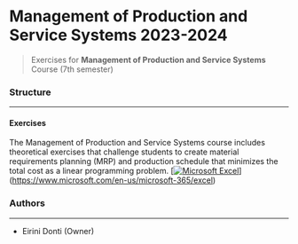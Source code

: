 # Management of Production and Service Systems 2023-2024
> Exercises for **Management of Production and Service Systems** Course (7th semester)

### Structure
---
#### Exercises

The Management of Production and Service Systems course includes theoretical exercises that challenge students to create material requirements planning (MRP) and production schedule that minimizes the
total cost as a linear programming problem. [[![Microsoft Excel](https://img.shields.io/badge/Microsoft_Excel-217346?style=for-the-badge&logo=microsoft-excel&logoColor=white)](https://img.shields.io/badge/Microsoft%20Excel-217346.svg?style=for-the-badge&logo=Microsoft-Excel&logoColor=white)](https://www.microsoft.com/en-us/microsoft-365/excel)
    
### Authors
---

- Eirini Donti (Owner)

<!-- ### License
--- -->
